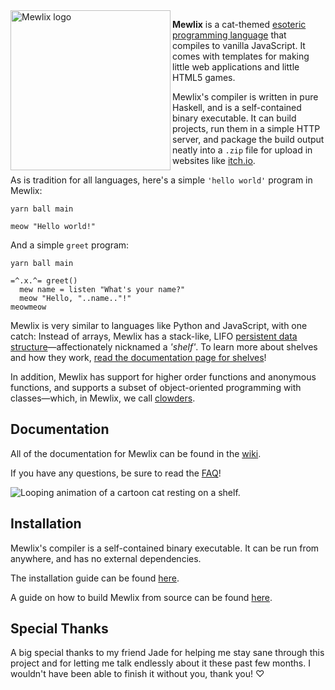 <img align="left" width="256" height="256" src="logo.svg" alt="Mewlix logo">

**Mewlix** is a cat-themed [esoteric programming language](https://en.wikipedia.org/wiki/Esoteric_programming_language) that compiles to vanilla JavaScript. It comes with templates for making little web applications and little HTML5 games.

Mewlix's compiler is written in pure Haskell, and is a self-contained binary executable. It can build projects, run them in a simple HTTP server, and package the build output neatly into a `.zip` file for upload in websites like [itch.io](https://itch.io/).

As is tradition for all languages, here's a simple `'hello world'` program in Mewlix:
```mewlix
yarn ball main 

meow "Hello world!"
```
And a simple `greet` program:
```mewlix
yarn ball main

=^.x.^= greet()
  mew name = listen "What's your name?"
  meow "Hello, "..name.."!"
meowmeow
```

Mewlix is very similar to languages like Python and JavaScript, with one catch: Instead of arrays, Mewlix has a stack-like, LIFO [persistent data structure](https://en.wikipedia.org/wiki/Persistent_data_structure)—affectionately nicknamed a *'shelf'*. To learn more about shelves and how they work, [read the documentation page for shelves](https://github.com/KBMackenzie/mewlix/wiki/Shelf)!

In addition, Mewlix has support for higher order functions and anonymous functions, and supports a subset of object-oriented programming with classes—which, in Mewlix, we call [clowders](https://www.merriam-webster.com/dictionary/clowder).

## Documentation
All of the documentation for Mewlix can be found in the [wiki](https://github.com/KBMackenzie/mewlix/wiki).

If you have any questions, be sure to read the [FAQ](https://github.com/KBMackenzie/mewlix/wiki/FAQ)!

![Looping animation of a cartoon cat resting on a shelf.](https://github.com/KBMackenzie/mewlix/wiki/imgs/cat-shelf.webp)

## Installation
Mewlix's compiler is a self-contained binary executable. It can be run from anywhere, and has no external dependencies.

The installation guide can be found [here](./INSTALL.md).

A guide on how to build Mewlix from source can be found [here](./INSTALL.md#build-from-source).

## Special Thanks
A big special thanks to my friend Jade for helping me stay sane through this project and for letting me talk endlessly about it these past few months. I wouldn't have been able to finish it without you, thank you! ♡
